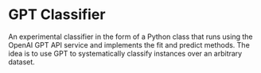 # GPT Classifier
An experimental classifier in the form of a Python class that runs using the OpenAI GPT API service and implements the fit and predict methods. The idea is to use GPT to systematically classify instances over an arbitrary dataset.
